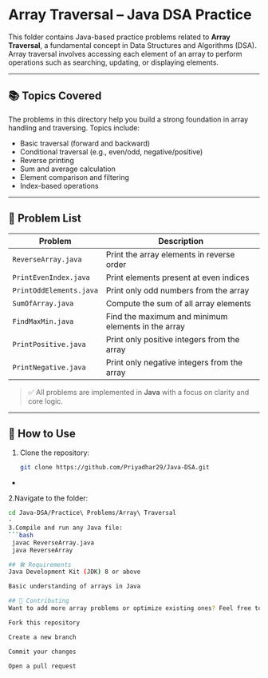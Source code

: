 # Array Traversal – Java DSA Practice

This folder contains Java-based practice problems related to **Array Traversal**, a fundamental concept in Data Structures and Algorithms (DSA). Array traversal involves accessing each element of an array to perform operations such as searching, updating, or displaying elements.

---

## 📚 Topics Covered

The problems in this directory help you build a strong foundation in array handling and traversing. Topics include:

- Basic traversal (forward and backward)
- Conditional traversal (e.g., even/odd, negative/positive)
- Reverse printing
- Sum and average calculation
- Element comparison and filtering
- Index-based operations

---

## 🧠 Problem List

| Problem | Description |
|--------|-------------|
| `ReverseArray.java` | Print the array elements in reverse order |
| `PrintEvenIndex.java` | Print elements present at even indices |
| `PrintOddElements.java` | Print only odd numbers from the array |
| `SumOfArray.java` | Compute the sum of all array elements |
| `FindMaxMin.java` | Find the maximum and minimum elements in the array |
| `PrintPositive.java` | Print only positive integers from the array |
| `PrintNegative.java` | Print only negative integers from the array |

> ✅ All problems are implemented in **Java** with a focus on clarity and core logic.

---

## 🚀 How to Use

1. Clone the repository:
   ```bash
   git clone https://github.com/Priyadhar29/Java-DSA.git
-
2.Navigate to the folder:
  ```bash
  cd Java-DSA/Practice\ Problems/Array\ Traversal
-
3.Compile and run any Java file:
  ```bash
   javac ReverseArray.java
   java ReverseArray

## 🛠️ Requirements
Java Development Kit (JDK) 8 or above

Basic understanding of arrays in Java

## 🙌 Contributing
Want to add more array problems or optimize existing ones? Feel free to:

Fork this repository

Create a new branch

Commit your changes

Open a pull request

